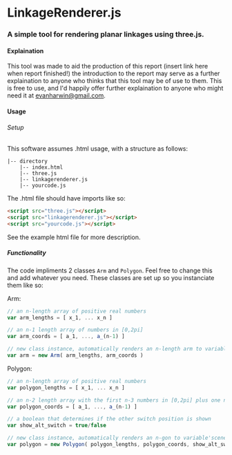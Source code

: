# LinkageRenderer.js
### A simple tool for rendering planar linkages using three.js. 

#### Explaination

This tool was made to aid the production of this report (insert link here when report finished!)  the introduction to the report may serve as a further explaination to anyone who thinks that this tool may be of use to them. This is free to use, and I'd happily offer further explaination to anyone who might need it at evanharwin@gmail.com.

#### Usage

###### Setup

This software assumes .html usage, with a structure as follows:

```
|-- directory
	|-- index.html
	|-- three.js
	|-- linkagerenderer.js
	|-- yourcode.js
```

The .html file should have imports like so:

```html
<script src="three.js"></script>
<script src="linkagerenderer.js"></script>
<script src="yourcode.js"></script>
```

See the example html file for more description.

##### Functionality

The code impliments 2 classes `Arm` and `Polygon`.  Feel free to change this and add whatever you need. These classes are set up so you instanciate them like so:

Arm:

```javascript
// an n-length array of positive real numbers
var arm_lengths = [ x_1, ... x_n ]

// an n-1 length array of numbers in [0,2pi] 
var arm_coords = [ a_1, ..., a_(n-1) ] 

// new class instance, automatically renders an n-length arm to variable 'scene'
var arm = new Arm( arm_lengths, arm_coords ) 
```

Polygon:

```javascript
// an n-length array of positive real numbers
var polygon_lengths = [ x_1, ... x_n ]

// an n-2 length array with the first n-3 numbers in [0,2pi] plus one number in {0,1} 
var polygon_coords = [ a_1, ..., a_(n-1) ] 

// a boolean that determines if the other switch position is shown 
var show_alt_switch = true/false 

// new class instance, automatically renders an n-gon to variable'scene'
var polygon = new Polygon( polygon_lengths, polygon_coords, show_alt_switch ) 
```

